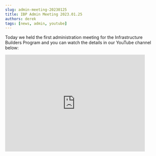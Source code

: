 ```yaml
---
slug: admin-meeting-20230125
title: IBP Admin Meeting 2023.01.25
authors: derek
tags: [news, admin, youtube]
---
```


Today we held the first administration meeting for the Infrastructure Builders Program and you can watch the details in our YouTube channel below:

<iframe width="90%" height="315" src="https://www.youtube.com/embed/bmg6SoT06BU" title="YouTube video player" frameborder="0" allow="accelerometer; autoplay; clipboard-write; encrypted-media; gyroscope; picture-in-picture; web-share" allowfullscreen></iframe>
